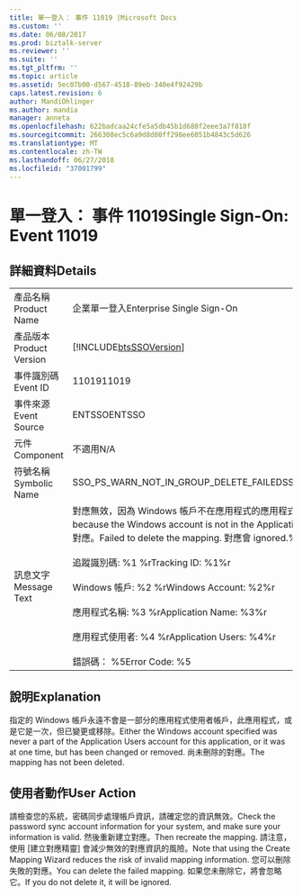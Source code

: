 ```yaml
---
title: 單一登入： 事件 11019 |Microsoft Docs
ms.custom: ''
ms.date: 06/08/2017
ms.prod: biztalk-server
ms.reviewer: ''
ms.suite: ''
ms.tgt_pltfrm: ''
ms.topic: article
ms.assetid: 5ec07b00-d567-4518-89eb-340e4f92429b
caps.latest.revision: 6
author: MandiOhlinger
ms.author: mandia
manager: anneta
ms.openlocfilehash: 622badcaa24cfe5a5db45b1d688f2eee3a7f818f
ms.sourcegitcommit: 266308ec5c6a9d8d80ff298ee6051b4843c5d626
ms.translationtype: MT
ms.contentlocale: zh-TW
ms.lasthandoff: 06/27/2018
ms.locfileid: "37001799"
---
```

# <a name="single-sign-on-event-11019"></a><span data-ttu-id="60901-102">單一登入： 事件 11019</span><span class="sxs-lookup"><span data-stu-id="60901-102">Single Sign-On: Event 11019</span></span>
## <a name="details"></a><span data-ttu-id="60901-103">詳細資料</span><span class="sxs-lookup"><span data-stu-id="60901-103">Details</span></span>  
  
|                 |                                                                                                                                                                                                                                                                                                                                                  |
|-----------------|--------------------------------------------------------------------------------------------------------------------------------------------------------------------------------------------------------------------------------------------------------------------------------------------------------------------------------------------------|
|  <span data-ttu-id="60901-104">產品名稱</span><span class="sxs-lookup"><span data-stu-id="60901-104">Product Name</span></span>   |                                                                                                                                                            <span data-ttu-id="60901-105">企業單一登入</span><span class="sxs-lookup"><span data-stu-id="60901-105">Enterprise Single Sign-On</span></span>                                                                                                                                                             |
| <span data-ttu-id="60901-106">產品版本</span><span class="sxs-lookup"><span data-stu-id="60901-106">Product Version</span></span> |                                                                                                                                            [!INCLUDE[btsSSOVersion](../includes/btsssoversion-md.md)]                                                                                                                                            |
|    <span data-ttu-id="60901-107">事件識別碼</span><span class="sxs-lookup"><span data-stu-id="60901-107">Event ID</span></span>     |                                                                                                                                                                      <span data-ttu-id="60901-108">11019</span><span class="sxs-lookup"><span data-stu-id="60901-108">11019</span></span>                                                                                                                                                                       |
|  <span data-ttu-id="60901-109">事件來源</span><span class="sxs-lookup"><span data-stu-id="60901-109">Event Source</span></span>   |                                                                                                                                                                      <span data-ttu-id="60901-110">ENTSSO</span><span class="sxs-lookup"><span data-stu-id="60901-110">ENTSSO</span></span>                                                                                                                                                                      |
|    <span data-ttu-id="60901-111">元件</span><span class="sxs-lookup"><span data-stu-id="60901-111">Component</span></span>    |                                                                                                                                                                       <span data-ttu-id="60901-112">不適用</span><span class="sxs-lookup"><span data-stu-id="60901-112">N/A</span></span>                                                                                                                                                                        |
|  <span data-ttu-id="60901-113">符號名稱</span><span class="sxs-lookup"><span data-stu-id="60901-113">Symbolic Name</span></span>  |                                                                                                                                                      <span data-ttu-id="60901-114">SSO_PS_WARN_NOT_IN_GROUP_DELETE_FAILED</span><span class="sxs-lookup"><span data-stu-id="60901-114">SSO_PS_WARN_NOT_IN_GROUP_DELETE_FAILED</span></span>                                                                                                                                                      |
|  <span data-ttu-id="60901-115">訊息文字</span><span class="sxs-lookup"><span data-stu-id="60901-115">Message Text</span></span>   | <span data-ttu-id="60901-116">對應無效，因為 Windows 帳戶不在應用程式的應用程式使用者帳戶。</span><span class="sxs-lookup"><span data-stu-id="60901-116">The mapping is not valid because the Windows account is not in the Application Users account for the application.</span></span> <span data-ttu-id="60901-117">無法刪除對應。</span><span class="sxs-lookup"><span data-stu-id="60901-117">Failed to delete the mapping.</span></span> <span data-ttu-id="60901-118">對應會 ignored.%r</span><span class="sxs-lookup"><span data-stu-id="60901-118">The mapping will be ignored.%r</span></span><br /><br /> <span data-ttu-id="60901-119">追蹤識別碼: %1 %r</span><span class="sxs-lookup"><span data-stu-id="60901-119">Tracking ID: %1%r</span></span><br /><br /> <span data-ttu-id="60901-120">Windows 帳戶: %2 %r</span><span class="sxs-lookup"><span data-stu-id="60901-120">Windows Account: %2%r</span></span><br /><br /> <span data-ttu-id="60901-121">應用程式名稱: %3 %r</span><span class="sxs-lookup"><span data-stu-id="60901-121">Application Name: %3%r</span></span><br /><br /> <span data-ttu-id="60901-122">應用程式使用者: %4 %r</span><span class="sxs-lookup"><span data-stu-id="60901-122">Application Users: %4%r</span></span><br /><br /> <span data-ttu-id="60901-123">錯誤碼： %5</span><span class="sxs-lookup"><span data-stu-id="60901-123">Error Code: %5</span></span> |
  
## <a name="explanation"></a><span data-ttu-id="60901-124">說明</span><span class="sxs-lookup"><span data-stu-id="60901-124">Explanation</span></span>  
 <span data-ttu-id="60901-125">指定的 Windows 帳戶永遠不會是一部分的應用程式使用者帳戶，此應用程式，或是它是一次，但已變更或移除。</span><span class="sxs-lookup"><span data-stu-id="60901-125">Either the Windows account specified was never a part of the Application Users account for this application, or it was at one time, but has been changed or removed.</span></span> <span data-ttu-id="60901-126">尚未刪除的對應。</span><span class="sxs-lookup"><span data-stu-id="60901-126">The mapping has not been deleted.</span></span>  
  
## <a name="user-action"></a><span data-ttu-id="60901-127">使用者動作</span><span class="sxs-lookup"><span data-stu-id="60901-127">User Action</span></span>  
 <span data-ttu-id="60901-128">請檢查您的系統，密碼同步處理帳戶資訊，請確定您的資訊無效。</span><span class="sxs-lookup"><span data-stu-id="60901-128">Check the password sync account information for your system, and make sure your information is valid.</span></span> <span data-ttu-id="60901-129">然後重新建立對應。</span><span class="sxs-lookup"><span data-stu-id="60901-129">Then recreate the mapping.</span></span> <span data-ttu-id="60901-130">請注意，使用 [建立對應精靈] 會減少無效的對應資訊的風險。</span><span class="sxs-lookup"><span data-stu-id="60901-130">Note that using the Create Mapping Wizard reduces the risk of invalid mapping information.</span></span> <span data-ttu-id="60901-131">您可以刪除失敗的對應。</span><span class="sxs-lookup"><span data-stu-id="60901-131">You can delete the failed mapping.</span></span> <span data-ttu-id="60901-132">如果您未刪除它，將會忽略它。</span><span class="sxs-lookup"><span data-stu-id="60901-132">If you do not delete it, it will be ignored.</span></span>